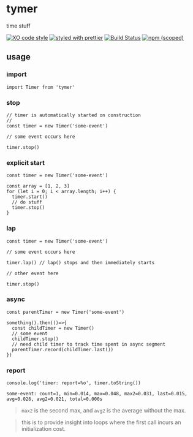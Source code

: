# tymer

time stuff

[![XO code style](https://img.shields.io/badge/code_style-XO-5ed9c7.svg)](https://github.com/sindresorhus/xo)
[![styled with prettier](https://img.shields.io/badge/styled_with-prettier-ff69b4.svg)](https://github.com/prettier/prettier)
[![Build Status](https://travis-ci.org/the-watchmen/tymer.svg?branch=master)](https://travis-ci.org/the-watchmen/tymer)
[![npm (scoped)](https://img.shields.io/npm/v/@watchmen/tymer.svg)](https://img.shields.io/npm/v/@watchmen/tymer.svg)

## usage

### import
```
import Timer from 'tymer'
```

### stop
```
// timer is automatically started on construction
//
const timer = new Timer('some-event')

// some event occurs here

timer.stop()
```

### explicit start
```
const timer = new Timer('some-event')

const array = [1, 2, 3]
for (let i = 0; i < array.length; i++) {
  timer.start()
  // do stuff
  timer.stop()
}
```

### lap
```
const timer = new Timer('some-event')

// some event occurs here

timer.lap() // lap() stops and then immediately starts

// other event here

timer.stop()
```

### async
```
const parentTimer = new Timer('some-event')

something().then(()=>{
  const childTimer = new Timer()
  // some event
  childTimer.stop()
  // need child timer to track time spent in async segment
  parentTimer.record(childTimer.last())
})
```

### report
```
console.log('timer: report=%o', timer.toString())
```
```
some-event: count=1, min=0.014, max=0.048, max2=0.031, last=0.015, avg=0.026, avg2=0.021, total=0.000s
```
> `max2` is the second max, and `avg2` is the average without the max.

> this is to provide insight into loops where the first call incurs an initialization cost.
